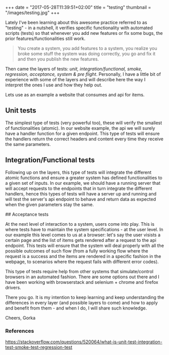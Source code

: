 +++
date = "2017-05-28T11:39:51+02:00"
title = "testing"
thumbnail = "/images/testing.jpg"
+++

Lately I've been learning about this awesome practice referred to as "testing" - in a nutshell, it verifies specific functionality with automated scripts (tests) so that whenever you add new features or fix some bugs, the prior features/functionalities still work.

> You create a system, you add features to a system, you realize you broke some stuff the system was doing correctly, you go and fix it and then you publish the new features.

Then came the layers of tests: *unit, integration/functional, smoke, regression, acceptance, system & pre flight*. Personally, I have a little bit of experience with some of the layers and will describe here the way I interpret the ones I use and how they help out.

Lets use as an example a website that consumes and api for items.

## Unit tests

The simplest type of tests (very powerful too), these will verify the smallest of functionalities (atomic). In our website example, the api we will surely have a handler function for a given endpoint. This type of tests will ensure the handlers return the correct headers and content every time they receive the same parameters.

## Integration/Functional tests

Following up on the layers, this type of tests will integrate the different atomic functions and ensure a greater system has defined functionalities to a given set of inputs. In our example, we should have a running server that will accept requests to the endpoints that in turn integrate the different handlers, hence this types of tests will have a server up and running and will test the server's api endpoint to behave and return data as expected when the given parameters stay the same.

## Acceptance tests

At the next level of interaction to a system, users come into play. This is where tests have to maintain the system specifications - at the user level. In our example this level comes to us at a browser: let's say the user visists a certain page and the list of items gets rendered after a request to the api endpoint. This tests will ensure that the system will deal properly with all the possible outcomes of such flow (from a fully working flow where the request is a success and the items are rendered in a specific fashion in the webpage, to scenarios where the request fails with different error codes).

This type of tests require help from other systems that simulate/control browsers in an automated fashion. There are some options out there and I have been working with browserstack and selenium + chrome and firefox drivers.

There you go. It is my intention to keep learning and keep understanding the differences in every layer (and possible layers to come) and how to apply and benefit from them - and when I do, I will share such knowledge.

Cheers,
Gorka


### References

https://stackoverflow.com/questions/520064/what-is-unit-test-integration-test-smoke-test-regression-test

